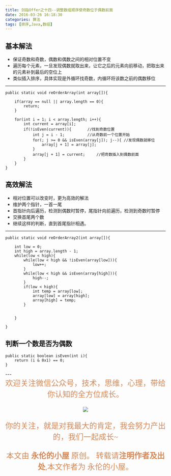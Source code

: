 ```yaml
---
title: 剑指Offer之十四--调整数组顺序使奇数位于偶数前面
date: 2016-03-26 16:18:30
categories: 算法
tags: [排序,Java,数组]
---
```


## 基本解法
- 保证奇数和奇数，偶数和偶数之间的相对位置不变
- 遍历每个元素，一旦发现偶数就取出来，让它之后的元素向前移动，把取出来的元素补到最后的空位上
- 类似插入排序，具体实现是外循环找奇数，内循环将该数之前的偶数移位

---

	public static void reOrderArray(int array[]){
		
		if(array == null || array.length == 0){
			return;
		}
		
		for(int i = 1; i < array.length; i++){
			int current = array[i];
			if(!isEven(current)){		//找到奇数位置
				int j = i - 1;			//从奇数前一个位置开始
				for(; j >= 0 && isEven(array[j]); j--){	//发现偶数就移位
					array[j + 1] = array[j];
				}
				array[j + 1] = current;		//把奇数插入到偶数前面
			}
		}
	}
## 高效解法
- 相对位置可以改变时，更为高效的解法
- 维护两个指针，一首一尾
- 首指针向后遍历，检测到偶数时暂停，尾指针向前遍历，检测到奇数时暂停
- 交换首尾两个数
- 继续这样的判断，直到首尾指针相遇。

---
	public static void reOrderArray2(int array[]){
		
		int low = 0;
		int high = array.length - 1;
		while(low < high){
			while(low < high && !isEven(array[low])){
				low++;
			}
			while(low < high && isEven(array[high])){
				high--;
			}
			if(low < high){
				int temp = array[low];
				array[low] = array[high];
				array[high] = temp;
			}
			
			
		}
		
	}

## 判断一个数是否为偶数
	public static boolean isEven(int i){
		return (i & 0x1) == 0;
	}



<p></p>
--- 
<center>

<div align="center" style="color: rgb(212, 137, 88); font-size: x-large; font-family: 楷体; ">欢迎关注微信公众号，技术，思维，心理，带给你认知的全方位成长。<br/>


![](https://ws1.sinaimg.cn/large/006tNbRwgy1fvibc07tuqj30hs07q0u7.jpg)


你的关注，就是对我最大的肯定，我会努力产出的，我们一起成长~ 

本文由 **永伦的小屋** 原创。
转载请**注明作者及出处**,本文作者为 永伦的小屋。

</div>
</center>